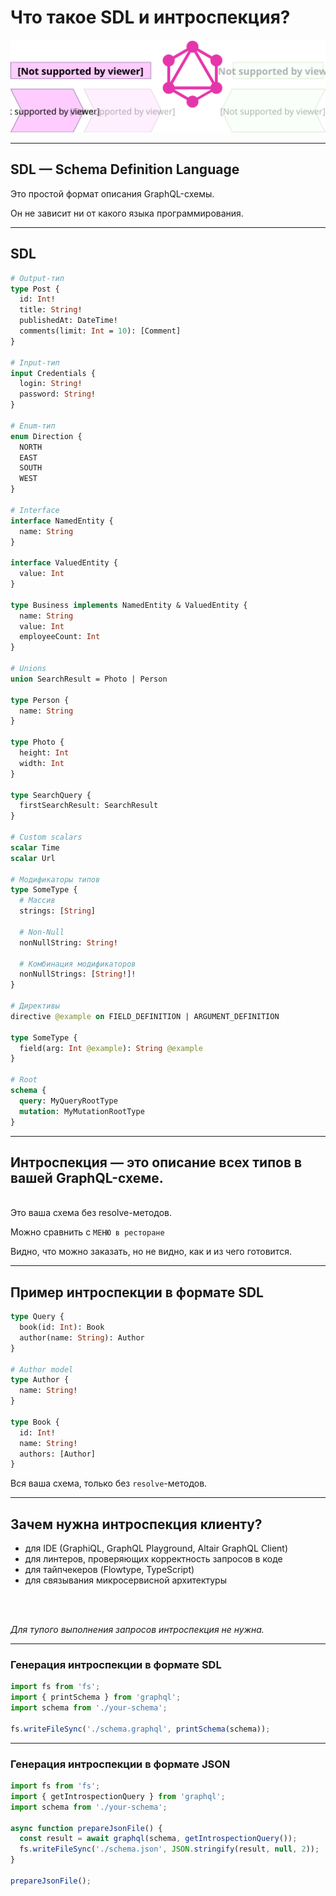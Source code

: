 # Что такое SDL и интроспекция?

![Диаграмма экосистемы](./diagram-ecosystem-schema.svg) <!-- .element: style="width: 90vw;" class="plain"  -->

-----

## SDL — Schema Definition Language

Это простой формат описания GraphQL-схемы.

Он не зависит ни от какого языка программирования.

-----

## SDL

```graphql
# Output-тип
type Post {
  id: Int!
  title: String!
  publishedAt: DateTime!
  comments(limit: Int = 10): [Comment]
}

# Input-тип
input Credentials {
  login: String!
  password: String!
}

# Enum-тип
enum Direction {
  NORTH
  EAST
  SOUTH
  WEST
}

# Interface
interface NamedEntity {
  name: String
}

interface ValuedEntity {
  value: Int
}

type Business implements NamedEntity & ValuedEntity {
  name: String
  value: Int
  employeeCount: Int
}

# Unions
union SearchResult = Photo | Person

type Person {
  name: String
}

type Photo {
  height: Int
  width: Int
}

type SearchQuery {
  firstSearchResult: SearchResult
}

# Custom scalars
scalar Time
scalar Url

# Модификаторы типов
type SomeType {
  # Массив
  strings: [String]

  # Non-Null
  nonNullString: String!

  # Комбинация модификаторов
  nonNullStrings: [String!]!
}

# Директивы
directive @example on FIELD_DEFINITION | ARGUMENT_DEFINITION

type SomeType {
  field(arg: Int @example): String @example
}

# Root
schema {
  query: MyQueryRootType
  mutation: MyMutationRootType
}

```

<span class="fragment" data-code-focus="1-7" />
<span class="fragment" data-code-focus="9-13" />
<span class="fragment" data-code-focus="15-21" />
<span class="fragment" data-code-focus="23-36" />
<span class="fragment" data-code-focus="38-52" />
<span class="fragment" data-code-focus="54-56" />
<span class="fragment" data-code-focus="58-68" />
<span class="fragment" data-code-focus="70-75" />
<span class="fragment" data-code-focus="77-81" />

-----

## Интроспекция — это описание всех типов в вашей GraphQL-схеме.

<br/>Это ваша схема без resolve-методов.

Можно сравнить с `МЕНЮ в ресторане`

Видно, что можно заказать, но не видно, как и из чего готовится.

-----

## Пример интроспекции в формате SDL

```graphql
type Query {
  book(id: Int): Book
  author(name: String): Author
}

# Author model
type Author {
  name: String!
}

type Book {
  id: Int!
  name: String!
  authors: [Author]
}

```

Вся ваша схема, только без `resolve`-методов.

-----

## Зачем нужна интроспекция клиенту?

- для IDE (GraphiQL, GraphQL Playground, Altair GraphQL Client)
- для линтеров, проверяющих корректность запросов в коде
- для тайпчекеров (Flowtype, TypeScript)
- для связывания микросервисной архитектуры

<br />
<br />

*Для тупого выполнения запросов интроспекция не нужна.*

-----

### Генерация интроспекции в формате SDL

```js
import fs from 'fs';
import { printSchema } from 'graphql';
import schema from './your-schema';

fs.writeFileSync('./schema.graphql', printSchema(schema));

```

-----

### Генерация интроспекции в формате JSON

```js
import fs from 'fs';
import { getIntrospectionQuery } from 'graphql';
import schema from './your-schema';

async function prepareJsonFile() {
  const result = await graphql(schema, getIntrospectionQuery());
  fs.writeFileSync('./schema.json', JSON.stringify(result, null, 2));
}

prepareJsonFile();

```

